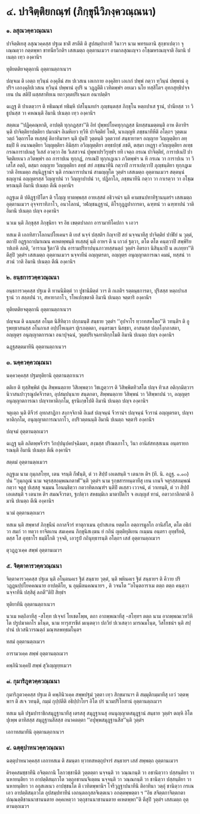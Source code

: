 <h1>๔. ปาจิตฺติยกณฺฑํ (ภิกฺขุนีวิภงฺควณฺณนา)</h1>
<h3>๑. ลสุณวคฺควณฺณนา</h3>
<p> ปาจิตฺติเยสุ   ลสุณวคฺคสฺส ปฐเม ชาติํ สรตีติ ติ สูปสมฺปากาทิํ วินาวฯ  นาม พทรผลานิ สุกฺขาเปตฺวา จุเณฺณตฺวา กตฺตพฺพา ขาทนียวิกติฯ เสสเมตฺถ อุตฺตานเมวฯ อามกลสุณเญฺจว อโชฺฌหรณญฺจาติ อิมานิ ปเนตฺถ เทฺว องฺคานิฯ</p>


<p> ทุติยตติยจตุตฺถานิ อุตฺตานตฺถาเนวฯ</p>


<p> ปญฺจเม ติ เอตฺถ ทฺวินฺนํ องฺคุลีนํ สห ปเวสเน เอเกกาย องฺคุลิยา เอเกกํ ปพฺพํ กตฺวา ทฺวินฺนํ ปพฺพานํ อุปริฯ เอกงฺคุลิปเวสเน ทฺวินฺนํ ปพฺพานํ อุปริ น วฎฺฎตีติ เวทิตพฺพํฯ  อยเมว นโย ทสฺสิโตฯ อุทกสุทฺธิปจฺจเยน ปน สติปิ ผสฺสสาทิยเน ยถาวุตฺตปริเจฺฉเท อนาปตฺติฯ</p>


<p> ฉเฎฺฐ ติ ปาเตตฺวาฯ ติ ทธิมณฺฑํ ทธิมฺหิ ปสโนฺนทกํฯ ภุญฺชนฺตสฺส ภิกฺขุโน หตฺถปาเส ฐานํ, ปานียสฺส วา วิธูปนสฺส วา คหณนฺติ อิมานิ ปเนตฺถ เทฺว องฺคานิฯ</p>


<p> สตฺตเม ‘‘ปฎิคฺคณฺหาติ, อาปตฺติ ทุกฺกฎสฺสา’’ติ อิทํ ปุพฺพปโยคทุกฺกฎสฺส นิทสฺสนมตฺตนฺติ อาห ติอาทิฯ นฺติ ปาจิตฺติยาปตฺติยา ปมาณํฯ อิเมหิเยว ทฺวีหิ ปาจิตฺติยํ โหติ, นาเญฺญหิ ภชฺชนาทีหีติ อโตฺถฯ วุตฺตเมวตฺถํ วิตฺถารโต ทเสฺสตุํ ติอาทิมาหฯ นฺติ ปุนปิ วุตฺตนฺติ วุตฺตวาทํ สนฺธายาหฯ อญฺญาย วิญฺญตฺติยา ลทฺธมฺปิ หิ อนาณตฺติยา วิญฺญตฺติยา อิมิสฺสา  อวิญฺญตฺติยา ลทฺธปกฺขํ ภชติ, ตสฺมา เหฎฺฐา อวิญฺญตฺติยา ลเทฺธ กรณการาปเนสุ วิเสสํ อวตฺวา อิธ วิเสสวจนํ ปุพฺพาปรวิรุทฺธํฯ ยทิ เจตฺถ กรเณ ปาจิตฺติยํ, การาปเนปิ ปาจิตฺติเยเนว ภวิตพฺพํฯ อถ การาปเน ทุกฺกฎํ, กรเณปิ ทุกฺกเฎเนว ภวิตพฺพํฯ น หิ กรเณ วา การาปเน วา วิเสโส อตฺถิ, ตสฺมา อญฺญาย วิญฺญตฺติยา  ลทฺธํ สยํ ภชฺชนาทีนิ กตฺวาปิ การาเปตฺวาปิ ภุญฺชนฺติยา ทุกฺกฎเมวาติ อิทเมตฺถ สนฺนิฎฺฐานํฯ นฺติ กรณการาปนานํ สามญฺญโต วุตฺตํฯ เสสเมตฺถ อุตฺตานเมวฯ สตฺตนฺนํ ธญฺญานํ อญฺญตรสฺส วิญฺญาปนํ วา วิญฺญาปาปนํ วา, ปฎิลาโภ, ภชฺชนาทีนิ กตฺวา วา กาเรตฺวา วา อโชฺฌหรณนฺติ อิมานิ ปเนตฺถ ตีณิ องฺคานิฯ</p>


<p> อฎฺฐเม ติ ปติฎฺฐาปิโตฯ ติ รโญฺญ ทาตพฺพสฺส อายเสฺสตํ อธิวจนํฯ นฺติ คามชนปทาทิฐานนฺตรํฯ เสสเมตฺถ อุตฺตานเมวฯ อุจฺจาราทิภาโว, อนวโลกนํ, วฬญฺชนฎฺฐานํ, ติโรกุฎฺฎปาการตา, ฉฑฺฑนํ วา ฉฑฺฑาปนํ วาติ อิมานิ ปเนตฺถ ปญฺจ องฺคานิฯ</p>


<p> นวเม นฺติ ภิกฺขุสฺส ภิกฺขุนิยา จฯ อิธ เขตฺตปาลกา อารามาทิโคปกา จ  เอวฯ</p>


<p> ทสเม ติ เอกทิสาวโลกนปโยเคนฯ ติ เยสํ นจฺจํ ปสฺสติฯ กิญฺจาปิ สยํ นจฺจนาทีสุ ปาจิตฺติยํ ปาฬิยํ น วุตฺตํ, ตถาปิ อฎฺฐกถาปมาเณน คเหตพฺพนฺติ ทเสฺสตุํ นฺติ อาหฯ ติ น เกวลํ ฐตฺวา, ตโต ตโต คนฺตฺวาปิ สพฺพิริยาปเถหิ ลภติ, ‘อาราเม ฐิตา’ติ ปน อารามปริยาปนฺนภาวทสฺสนตฺถํ วุตฺตํฯ อิตรถา นิสินฺนาปิ น ลเภยฺยา’’ติ ตีสุปิ  วุตฺตํฯ เสสเมตฺถ อุตฺตานเมวฯ นจฺจาทีนํ อญฺญตรตา, อญฺญตฺร อนุญฺญาตการณา คมนํ, ทสฺสนํ วา สวนํ วาติ อิมานิ ปเนตฺถ ตีณิ องฺคานิฯ</p>

</p>


<h3>๒. อนฺธการวคฺควณฺณนา</h3>
<p> อนฺธการวคฺคสฺส ปฐเม ติ ทานนิมิตฺตํ วา ปูชานิมิตฺตํ วาฯ  ติ กเถติฯ รตฺตนฺธการตา, ปุริสสฺส หตฺถปาเส ฐานํ วา สลฺลปนํ วา, สหายาภาโว, รโหเปกฺขตาติ อิมานิ ปเนตฺถ จตฺตาริ องฺคานิฯ</p>


<p> ทุติยตติยจตุตฺถานิ อุตฺตานตฺถาเนวฯ</p>


<p> ปญฺจเม  ติ ฉนฺนสฺส อโนฺต นิสีทิตฺวา ปกฺกมนฺติํ สนฺธาย วุตฺตํฯ ‘‘อุปจาโร ทฺวาทสหโตฺถ’’ติ วทนฺติฯ ติ อูรุพทฺธาสนสฺส อโนกาเส อปฺปโหเนฺตฯ ปุเรภตฺตตา, อนฺตรฆเร นิสชฺชา, อาสนสฺส ปลฺลโงฺกกาสตา, อญฺญตฺร อนุญฺญาตการณา อนาปุจฺฉนํ, วุตฺตปริเจฺฉทาติกฺกโมติ อิมานิ ปเนตฺถ ปญฺจ องฺคานิฯ</p>


<p> ฉฎฺฐสตฺตมาทีนิ อุตฺตานตฺถาเนวฯ</p>

</p>


<h3>๓. นคฺควคฺควณฺณนา</h3>
<p> นคฺควคฺคสฺส ปฐมทุติยานิ อุตฺตานตฺถาเนวฯ</p>


<p> ตติเย ติ ทุสฺสิพฺพิตํ ปุน สิพฺพนตฺถาย วิสิเพฺพตฺวา วิชเฎตฺวาฯ ติ วิสิพฺพิตทิวสโต ปญฺจ ทิวเส อติกฺกมิตฺวาฯ นิวาสนปาวุรณูปคจีวรตา, อุปสมฺปนฺนาย สนฺตกตา, สิพฺพนตฺถาย วิสิพฺพนํ วา วิสิพฺพาปนํ วา, อญฺญตฺร อนุญฺญาตการณา ปญฺจาหาติกฺกโม, ธุรนิเกฺขโปติ อิมานิ ปเนตฺถ ปญฺจ องฺคานิฯ</p>


<p> จตุเตฺถ นฺติ ติจีวรํ อุทกสาฎิกา สงฺกจฺจิกาติ อิเมสํ ปญฺจนฺนํ จีวรานํฯ ปญฺจนฺนํ จีวรานํ อญฺญตรตา, ปญฺจาหาติกฺกโม, อนุญฺญาตการณาภาโว, อปริวตฺตนนฺติ อิมานิ ปเนตฺถ จตฺตาริ องฺคานิฯ</p>


<p> ปญฺจมํ อุตฺตานตฺถเมวฯ</p>


<p> ฉเฎฺฐ  นฺติ ลภิตพฺพจีวรํฯ วิกปฺปนุปคปจฺฉิมตา, สงฺฆสฺส ปริณตภาโว, วินา อานิสํสทสฺสเนน อนฺตรายกรณนฺติ อิมานิ ปเนตฺถ ตีณิ องฺคานิฯ</p>


<p> สตฺตมํ อุตฺตานตฺถเมวฯ</p>


<p> อฎฺฐเม   นาม กุมฺภสโทฺท, เตน จรนฺติ กีฬนฺติ, ตํ วา สิปฺปํ เอเตสนฺติ ฯ เตนาห ติฯ  (ที. นิ. อฎฺฐ. ๑.๑๓) ปน ‘‘กุมฺภถูณํ นาม จตุรสฺสอมฺพณกตาฬ’’นฺติ วุตฺตํฯ  นาม รุกฺขสารทนฺตาทีสุ เยน เกนจิ จตุรสฺสอมฺพณํ กตฺวา จตูสุ ปเสฺสสุ จเมฺมน โอนนฺธิตฺวา กตวาทิตภณฺฑํฯ นฺติปิ ตเสฺสว เววจนํ, ตํ วาเทนฺติ, ตํ วา สิปฺปํ เอเตสนฺติ ฯ เตนาห ติฯ สมณจีวรตา, ฐเปตฺวา สหธมฺมิเก มาตาปิตโร จ อเญฺญสํ ทานํ, อตาวกาลิกตาติ อิมานิ ปเนตฺถ ตีณิ องฺคานิฯ</p>


<p> นวมํ อุตฺตานตฺถเมวฯ</p>


<p> ทสเม นฺติ สพฺพาสํ ภิกฺขุนีนํ อกาลจีวรํ ทาตุกาเมน อุปาสเกน ยตฺตโก อตฺถารมูลโก อานิสํโส, ตโต อธิกํ วา สมกํ วา ทตฺวา ยาจิตเกน สมเคฺคน ภิกฺขุนิสเงฺฆน ยํ กถินํ ญตฺติทุติเยน กเมฺมน อนฺตรา อุทฺธรียติ, ตสฺส โส อุทฺธาโร ธมฺมิโกติ วุจฺจติ, เอวรูปํ กถินุทฺธารนฺติ อโตฺถฯ เสสํ อุตฺตานตฺถเมวฯ</p>

</p>


<p> ตุวฎฺฎวเคฺค สพฺพํ อุตฺตานเมวฯ</p>


<h3>๕. จิตฺตาคารวคฺควณฺณนา</h3>
<p> จิตฺตาคารวคฺคสฺส ปฐเม นฺติ อโนฺตนคเร ฐิตํ สนฺธาย วุตฺตํ, นฺติ พหินคเร ฐิตํ สนฺธายฯ ติ คีวาย ปริวฎฺฎนปฺปโยคคณนาย อาปตฺติโย, น อุมฺมีลนคณนายฯ  , ติ วจนโต ‘‘อโนฺตอาราเม ตตฺถ ตตฺถ คนฺตฺวา นจฺจาทีนิ ปสฺสิตุํ ลภตี’’ติปิ สิทฺธํฯ</p>


<p> ทุติยาทีนิ  อุตฺตานตฺถาเนวฯ</p>


<p> นวเม หตฺถิอาทีสุ -สโทฺท ปเจฺจกํ โยเชตโพฺพ, ตถา อาถพฺพณาทีสุ -สโทฺทฯ ตตฺถ  นาม อาถพฺพณเวทวิหิโต ปรูปฆาตกโร มโนฺต,  นาม ทารุสารขีลํ มเนฺตตฺวา ปถวิยํ ปเวเสตฺวา มารณมโนฺต,  วิสโยชนํฯ นฺติ สปฺปานํ ปเวสนิวารณตฺถํ มณฺฑลพทฺธมโนฺตฯ</p>


<p> ทสมํ อุตฺตานตฺถเมวฯ</p>

</p>


<p> อารามวเคฺค สพฺพํ อุตฺตานตฺถเมวฯ</p>


<p> คพฺภินิวเคฺคปิ สพฺพํ สุวิเญฺญยฺยเมวฯ</p>


<h3>๘. กุมาริภูตวคฺควณฺณนา</h3>
<p> กุมาริภูตวคฺคสฺส ปฐเม ติ คพฺภินิวเคฺค สพฺพปฐมํ วุตฺตา เทฺว สิกฺขมานาฯ ติ สมฺมุติกมฺมาทีสุ เอวํ วตฺตพฺพาฯ ติ สเจ วทนฺติ, กมฺมํ กุปฺปตีติ อธิปฺปาโยฯ อิโต ปรํ นวมปริโยสานํ อุตฺตานตฺถเมวฯ</p>


<p> ทสเม นฺติ ปฐมปาราชิกสมุฎฺฐานาทีสุ เตรสสุ สมุฎฺฐาเนสุ อนนุญฺญาตสมุฎฺฐานํ สนฺธาย วุตฺตํฯ ตญฺหิ อิโต ปุเพฺพ ตาทิสสฺส สมุฎฺฐานสีสสฺส อนาคตตฺตา ‘‘อปุพฺพสมุฎฺฐานสีส’’นฺติ วุตฺตํฯ</p>


<p> เอกาทสมาทีนิ  อุตฺตานตฺถาเนวฯ</p>

</p>


<h3>๙. ฉตฺตุปาหนวคฺควณฺณนา</h3>
<p> ฉตฺตุปาหนวคฺคสฺส  เอกาทสเม ติ สมนฺตา ทฺวาทสหตฺถุปจารํ สนฺธายฯ เสสํ สพฺพตฺถ อุตฺตานเมวฯ</p>

</p>


<p>คิรคฺคสมชฺชาทีนิ อจิตฺตกานิ โลกวชฺชานีติ วุตฺตตฺตา นจฺจนฺติ วา วณฺณกนฺติ วา อชานิตฺวาว ปสฺสนฺติยา วา นหายนฺติยา วา อาปตฺติสมฺภวโต วตฺถุอชานนจิเตฺตน  นจฺจนฺติ วา วณฺณกนฺติ วา ชานิตฺวา ปสฺสนฺติยา วา นหายนฺติยา วา อกุสเลเนว อาปชฺชนโต ติ เวทิตพฺพานิฯ โจรีวุฎฺฐาปนาทีนิ ติอาทินา วตฺถุํ ชานิตฺวา กรเณ เอว อาปตฺติสมฺภวโต  อุปสมฺปทาทีนํ เอกนฺตอกุสลจิเตฺตเนว อกตฺตพฺพตฺตา ฯ ‘‘อิธ สจิตฺตกาจิตฺตกตา ปณฺณตฺติชานนาชานนตาย อคฺคเหตฺวา วตฺถุชานนาชานนตาย คเหตพฺพา’’ติ ตีสุปิ  วุตฺตํฯ เสสเมตฺถ อุตฺตานตฺถเมวฯ</p>

</p>

</p>





